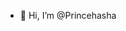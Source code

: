 - 👋 Hi, I’m @Princehasha
  

<!---
Princehasha/Princehasha is a ✨ special ✨ repository because its `README.md` (this file) appears on your GitHub profile.
You can click the Preview link to take a look at your changes.
--->
